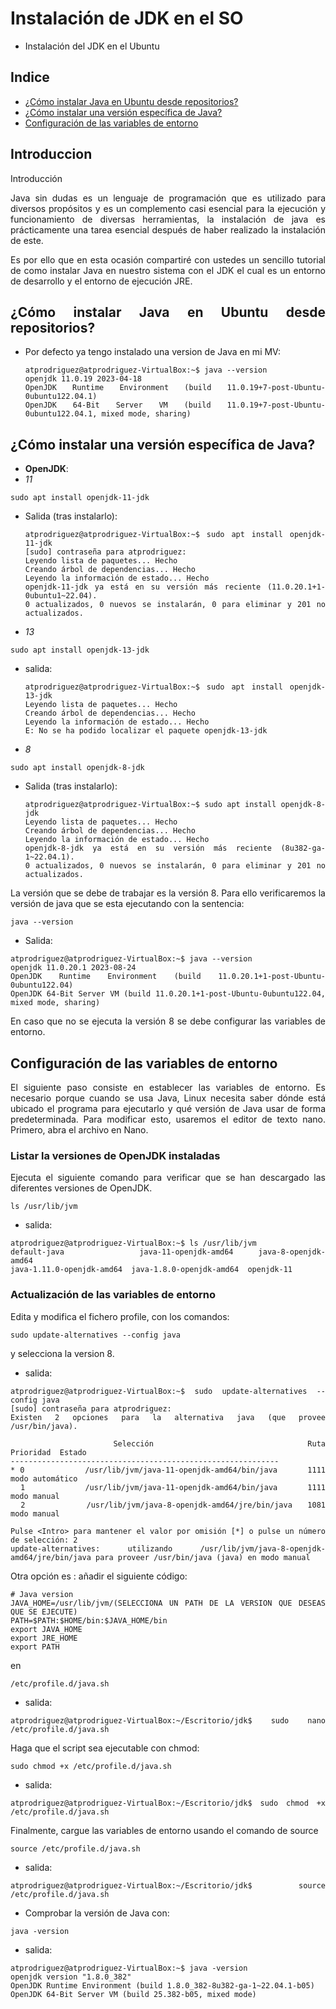 <div align = "justify">

# Instalación de JDK en el SO

- Instalación del JDK en el Ubuntu

## Indice

- [¿Cómo instalar Java en Ubuntu desde repositorios?](#instalar)
- [¿Cómo instalar una versión específica de Java?](#version-especifica)
- [Configuración de las variables de entorno](#configuracion)

## Introduccion
Introducción

Java sin dudas es un lenguaje de programación que es utilizado para diversos propósitos y es un complemento casi esencial para la ejecución y funcionamiento de diversas herramientas, la instalación de java es prácticamente una tarea esencial después de haber realizado la instalación de este.

Es por ello que en esta ocasión compartiré con ustedes un sencillo tutorial de como instalar Java en nuestro sistema con el JDK el cual es un entorno de desarrollo y el entorno de ejecución JRE.

## ¿Cómo instalar Java en Ubuntu desde repositorios? <a name = "instalar"></a>

- Por defecto ya tengo instalado una version de Java en mi MV:
   ```code
   atprodriguez@atprodriguez-VirtualBox:~$ java --version 
   openjdk 11.0.19 2023-04-18
   OpenJDK Runtime Environment (build 11.0.19+7-post-Ubuntu-0ubuntu122.04.1)
   OpenJDK 64-Bit Server VM (build 11.0.19+7-post-Ubuntu-0ubuntu122.04.1, mixed mode, sharing)
   ```

## ¿Cómo instalar una versión específica de Java? <a name = "version-especifica"></a>
- **OpenJDK**:  
- *11*
```code
sudo apt install openjdk-11-jdk
```

  - Salida (tras instalarlo):
    ```code
    atprodriguez@atprodriguez-VirtualBox:~$ sudo apt install openjdk-11-jdk
    [sudo] contraseña para atprodriguez:              
    Leyendo lista de paquetes... Hecho
    Creando árbol de dependencias... Hecho
    Leyendo la información de estado... Hecho
    openjdk-11-jdk ya está en su versión más reciente (11.0.20.1+1-0ubuntu1~22.04).
    0 actualizados, 0 nuevos se instalarán, 0 para eliminar y 201 no actualizados.
    ```
- *13*
```code
sudo apt install openjdk-13-jdk
```
  - salida:
    ```code
    atprodriguez@atprodriguez-VirtualBox:~$ sudo apt install openjdk-13-jdk
    Leyendo lista de paquetes... Hecho
    Creando árbol de dependencias... Hecho
    Leyendo la información de estado... Hecho
    E: No se ha podido localizar el paquete openjdk-13-jdk
    ```
- *8*
```code
sudo apt install openjdk-8-jdk
```
  - Salida (tras instalarlo):
    ```code
    atprodriguez@atprodriguez-VirtualBox:~$ sudo apt install openjdk-8-jdk
    Leyendo lista de paquetes... Hecho
    Creando árbol de dependencias... Hecho
    Leyendo la información de estado... Hecho
    openjdk-8-jdk ya está en su versión más reciente (8u382-ga-1~22.04.1).
    0 actualizados, 0 nuevos se instalarán, 0 para eliminar y 201 no actualizados.
    ```

La versión que se debe de trabajar es la versión 8. Para ello verificaremos la versión de java que se esta ejecutando con la sentencia:
```code
java --version
```
- Salida:
```code
atprodriguez@atprodriguez-VirtualBox:~$ java --version
openjdk 11.0.20.1 2023-08-24
OpenJDK Runtime Environment (build 11.0.20.1+1-post-Ubuntu-0ubuntu122.04)
OpenJDK 64-Bit Server VM (build 11.0.20.1+1-post-Ubuntu-0ubuntu122.04, mixed mode, sharing)
```
En caso que no se ejecuta la versión 8 se debe configurar las variables de entorno.

## Configuración de las variables de entorno <a name = "configuracion"></a>
El siguiente paso consiste en establecer las variables de entorno. Es necesario porque cuando se usa Java, Linux necesita saber dónde está ubicado el programa para ejecutarlo y qué versión de Java usar de forma predeterminada. Para modificar esto, usaremos el editor de texto nano. Primero, abra el archivo en Nano.

### Listar la versiones de OpenJDK instaladas
Ejecuta el siguiente comando para verificar que se han descargado las diferentes versiones de OpenJDK.
```code
ls /usr/lib/jvm
```

- salida:
```code
atprodriguez@atprodriguez-VirtualBox:~$ ls /usr/lib/jvm
default-java               java-11-openjdk-amd64     java-8-openjdk-amd64
java-1.11.0-openjdk-amd64  java-1.8.0-openjdk-amd64  openjdk-11
```

### Actualización de las variables de entorno
Edita y modifica el fichero profile, con los comandos:
```code
sudo update-alternatives --config java
```
y selecciona la version 8.

- salida:
```code
atprodriguez@atprodriguez-VirtualBox:~$ sudo update-alternatives --config java
[sudo] contraseña para atprodriguez:              
Existen 2 opciones para la alternativa java (que provee /usr/bin/java).

  Selección   Ruta                                            Prioridad  Estado
------------------------------------------------------------
* 0            /usr/lib/jvm/java-11-openjdk-amd64/bin/java      1111      modo automático
  1            /usr/lib/jvm/java-11-openjdk-amd64/bin/java      1111      modo manual
  2            /usr/lib/jvm/java-8-openjdk-amd64/jre/bin/java   1081      modo manual

Pulse <Intro> para mantener el valor por omisión [*] o pulse un número de selección: 2
update-alternatives: utilizando /usr/lib/jvm/java-8-openjdk-amd64/jre/bin/java para proveer /usr/bin/java (java) en modo manual
```
Otra opción es : añadir el siguiente código:
```code
# Java version
JAVA_HOME=/usr/lib/jvm/(SELECCIONA UN PATH DE LA VERSION QUE DESEAS QUE SE EJECUTE)
PATH=$PATH:$HOME/bin:$JAVA_HOME/bin
export JAVA_HOME
export JRE_HOME
export PATH
```
en

```code
/etc/profile.d/java.sh
```
- salida:
```code              
atprodriguez@atprodriguez-VirtualBox:~/Escritorio/jdk$ sudo nano /etc/profile.d/java.sh
```
Haga que el script sea ejecutable con chmod:
```code
sudo chmod +x /etc/profile.d/java.sh
```
- salida:
```code
atprodriguez@atprodriguez-VirtualBox:~/Escritorio/jdk$ sudo chmod +x /etc/profile.d/java.sh
```
Finalmente, cargue las variables de entorno usando el comando de source
```code
source /etc/profile.d/java.sh
```
- salida: 
```code
atprodriguez@atprodriguez-VirtualBox:~/Escritorio/jdk$ source /etc/profile.d/java.sh
```
- Comprobar la versión de Java con:
```code
java -version
```
- salida:
```code
atprodriguez@atprodriguez-VirtualBox:~$ java -version
openjdk version "1.8.0_382"
OpenJDK Runtime Environment (build 1.8.0_382-8u382-ga-1~22.04.1-b05)
OpenJDK 64-Bit Server VM (build 25.382-b05, mixed mode)
```
</div>
